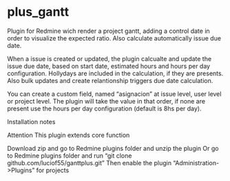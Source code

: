 # plus_gantt

Plugin for Redmine wich render a project gantt, adding a control date in order to visualize the expected ratio. Also calculate automatically issue due date.

When a issue is created or updated, the plugin calcualte and update the issue due date, based on start date, estimated hours and hours per day configuration. Hollydays are included in the calculation, if they are presents. Also bulk updates and create relantionship triggers due date calculation.

You can create a custom field, named “asignacion” at issue level, user level or project level. The plugin will take the value in that order, if none are present use the hours per day configuration (default is 8hs per day).

Installation notes

Attention This plugin extends core function

Download zip and go to Redmine plugins folder and unzip the plugin Or go to Redmine plugins folder and run “git clone github.com/luciof55/ganttplus.git” Then enable the plugin “Administration->Plugins” for projects
